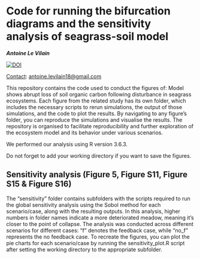Code for running the bifurcation diagrams and the sensitivity analysis of seagrass-soil model
==============

***Antoine Le Vilain***

[![DOI](https://zenodo.org/badge/DOI/10.5281/zenodo.15556277.svg)](https://doi.org/10.5281/zenodo.15556277)

<ins>Contact</ins>: antoine.levilain18@gmail.com

This repository contains the code used to conduct the figures of: Model shows abrupt loss of soil organic carbon following disturbance in seagrass ecosystems. Each figure from the related study has its own folder, which includes the necessary scripts to rerun simulations, the output of those simulations, and the code to plot the results. By navigating to any figure’s folder, you can reproduce the simulations and visualise the results. The repository is organised to facilitate reproducibility and further exploration of the ecosystem model and its behavior under various scenarios.

We performed our analysis using R version 3.6.3.

Do not forget to add your working directory if you want to save the figures.

## Sensitivity analysis (Figure 5, Figure S11, Figure S15 & Figure S16)

The “sensitivity” folder contains subfolders with the scripts required to run the global sensitivity analysis using the Sobol method for each scenario/case, along with the resulting outputs. In this analysis, higher numbers in folder names indicate a more deteriorated meadow, meaning it’s closer to the point of collapse. The analysis was conducted across different scenarios for different cases: “f” denotes the feedback case, while “no_f” represents the no feedback case. To recreate the figures, you can plot the pie charts for each scenario/case by running the sensitivity_plot.R script after setting the working directory to the appropriate subfolder.
